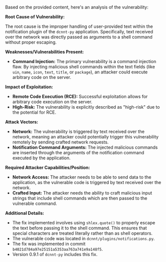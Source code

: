 Based on the provided content, here's an analysis of the vulnerability:

**Root Cause of Vulnerability:**

The root cause is the improper handling of user-provided text within the notification plugin of the `dcnnt-py` application. Specifically, text received over the network was directly passed as arguments to a shell command without proper escaping.

**Weaknesses/Vulnerabilities Present:**

*   **Command Injection:** The primary vulnerability is a command injection flaw. By injecting malicious shell commands within the text fields (like `uin`, `name`, `icon`, `text`, `title`, or `package`), an attacker could execute arbitrary code on the server.

**Impact of Exploitation:**

*   **Remote Code Execution (RCE):** Successful exploitation allows for arbitrary code execution on the server.
*   **High-Risk:** The vulnerability is explicitly described as "high-risk" due to the potential for RCE.

**Attack Vectors:**

*   **Network:** The vulnerability is triggered by text received over the network, meaning an attacker could potentially trigger this vulnerability remotely by sending crafted network requests.
*   **Notification Command Arguments:** The injected malicious commands are inserted through the arguments of the notification command executed by the application.

**Required Attacker Capabilities/Position:**

*   **Network Access:** The attacker needs to be able to send data to the application, as the vulnerable code is triggered by text received over the network.
*   **Crafted Input:** The attacker needs the ability to craft malicious input strings that include shell commands which are then passed to the vulnerable command.

**Additional Details:**

*   The fix implemented involves using `shlex.quote()` to properly escape the text before passing it to the shell command. This ensures that special characters are treated literally rather than as shell operators.
*   The vulnerable code was located in `dcnnt/plugins/notifications.py`.
*   The fix was implemented in commit `b4021d784a97e25151a5353aa763a741e9a148f5`.
*   Version 0.9.1 of `dcnnt-py` includes this fix.